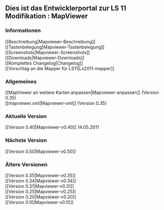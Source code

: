 ## Dies ist das Entwicklerportal zur LS 11 Modifikation : MapViewer

### Informationen
[[Beschreibung|Mapviewer-Beschreibung]]  
[[Tastenbelegung|Mapviewer-Tastenbelegung]]  
[[Screenshots|Mapviewer-Screenshots]]  
[[Downloads|Mapviewer-Downloads]]  
[[Komplettes Changelog|Changelog]]  
[[Vorschlag an die Mapper für LS11|Ls2011-mapper]]  

### Allgemeines
[[MapViewer an weitere Karten anpassen|Mapviewer-anpassen]]  (Version 0.35)  
[[mapviewer.xml|Mapviewer-xml]]   (Version 0.35)  

### Aktuelle Version
[[Version 0.40|Mapviewer-v0.40]]  14.05.2011

### Nächste Version 
[[Version 0.50|Mapviewer-v0.50]]  

### Ältere Versionen
[[Version 0.35|Mapviewer-v0.35]]  
[[Version 0.34|Mapviewer-v0.34]]  
[[Version 0.31|Mapviewer-v0.31]]  
[[Version 0.25|Mapviewer-v0.25]]  
[[Version 0.20|Mapviewer-v0.20]]  
[[Version 0.10|Mapviewer-v0.10]]  